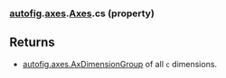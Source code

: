 ### [autofig](autofig.md).[axes](autofig.axes.md).[Axes](autofig.axes.Axes.md).cs (property)




Returns
-----------
* [autofig.axes.AxDimensionGroup](autofig.axes.AxDimensionGroup.md) of all `c` dimensions.

